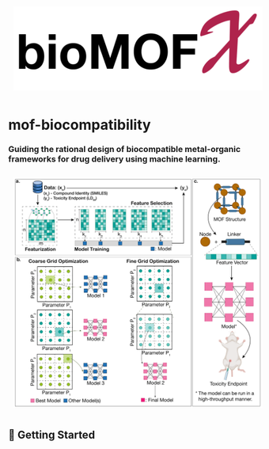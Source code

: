 <p align="center">
  <img src="utils/logo.png" style="padding:10px;" width="700"/>
</p>  

# mof-biocompatibility
### Guiding the rational design of biocompatible metal-organic frameworks for drug delivery using machine learning.

<p align="center">
  <img src="utils/Schematic 1.png" style="padding:10px;" width="700"/>
</p>  

## 💪 Getting Started
